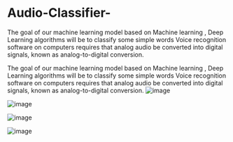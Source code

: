 # Audio-Classifier-
The goal of our machine learning model based on Machine learning , Deep Learning algorithms will be to classify some simple words  Voice recognition software on computers requires that analog audio be converted into digital signals, known as analog-to-digital conversion. 

The goal of our machine learning model based on Machine learning , Deep Learning algorithms will be to classify some simple words 
Voice recognition software on computers requires that analog audio be converted into digital signals, known as analog-to-digital conversion. 
![image](https://user-images.githubusercontent.com/20266652/146018248-2dccb19f-97bf-4349-80ee-e679906e34aa.png)

![image](https://user-images.githubusercontent.com/20266652/146018339-1a6477db-9eee-40ef-b0e3-386b23eda218.png)

![image](https://user-images.githubusercontent.com/20266652/146018400-66640cf3-1a2d-40c1-a6ec-c8d00554a219.png)

![image](https://user-images.githubusercontent.com/20266652/146018481-1e178968-0405-4898-b0b8-2d19d1da2ecf.png)
